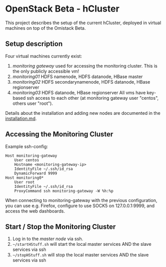 # OpenStack Beta - hCluster

This project describes the setup of the current hCluster, deployed in virtual machines on top of the Omistack Beta. 

## Setup description

Four virtual machines currently exist: 
1. _monitoring gateway_ used for accessing the monitoring cluster. This is the only publicly accessible vm!
2. _monitoring01_ HDFS namenode, HDFS datanode, HBase master
3. _monitoring02_ HDFS secondarynamenode, HDFS datanode, HBase regionserver
4. _monitoring03_ HDFS datanode, HBase regionserver
All vms have key-based ssh access to each other (at monitoring gateway user "centos", others user "root").

Details about the installation and adding new nodes are documented in the [installation.md](installation.md).

## Accessing the Monitoring Cluster
Example ssh-config:

```
Host monitoring-gateway
	User centos
	Hostname <monitoring-gateway-ip>
	IdentityFile ~/.ssh/id_rsa
	DynamicForward 9999
Host monitoring0*
	User root
	IdentityFile ~/.ssh/id_rsa
	ProxyCommand ssh monitoring-gateway -W %h:%p
```

When connecting to monitoring-gateway with the previous configuration, you can use e.g. Firefox, configure to use SOCK5 on 127.0.0.1:9999, and access the web dashboards.

## Start / Stop the Monitoring Cluster
1. Log in to the _master node_ via ssh.
2. `~/startHStuff.sh` will start the local master services AND the slave services via ssh
3. `~/stopHStuff.sh` will stop the local master services AND the slave services via ssh

